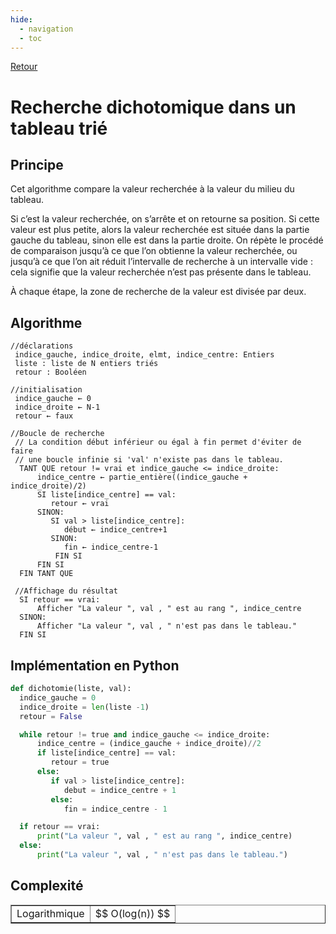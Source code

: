 ```yaml
---
hide:
  - navigation
  - toc
---
```

<script type="text/javascript" src="http://cdn.mathjax.org/mathjax/latest/MathJax.js?config=default"></script>
[Retour](../../)


# **Recherche dichotomique dans un tableau trié**

## Principe
Cet algorithme compare la valeur recherchée à la valeur du milieu du tableau.

Si c’est la valeur recherchée, on s’arrête et on retourne sa position.
Si cette valeur est plus petite, alors la valeur recherchée est située dans la partie gauche du tableau, sinon elle est dans la partie droite.
On répète le procédé de comparaison jusqu’à ce que l’on obtienne la valeur recherchée, ou jusqu’à ce que l’on ait réduit l’intervalle de recherche à un intervalle vide : cela signifie que la valeur recherchée n’est pas présente dans le tableau.

À chaque étape, la zone de recherche de la valeur est divisée par deux.

## Algorithme

```
//déclarations
 indice_gauche, indice_droite, elmt, indice_centre: Entiers
 liste : liste de N entiers triés
 retour : Booléen
 
//initialisation
 indice_gauche ← 0 
 indice_droite ← N-1
 retour ← faux

//Boucle de recherche
 // La condition début inférieur ou égal à fin permet d'éviter de faire
 // une boucle infinie si 'val' n'existe pas dans le tableau.
  TANT QUE retour != vrai et indice_gauche <= indice_droite:
      indice_centre ← partie_entière((indice_gauche + indice_droite)/2)
      SI liste[indice_centre] == val:
         retour ← vrai
      SINON:
         SI val > liste[indice_centre]:
            début ← indice_centre+1
         SINON:
            fin ← indice_centre-1
          FIN SI
      FIN SI
  FIN TANT QUE

 //Affichage du résultat
  SI retour == vrai:
      Afficher "La valeur ", val , " est au rang ", indice_centre
  SINON:
      Afficher "La valeur ", val , " n'est pas dans le tableau."
  FIN SI
```

## Implémentation en Python
```python
def dichotomie(liste, val):
  indice_gauche = 0 
  indice_droite = len(liste -1)
  retour = False

  while retour != true and indice_gauche <= indice_droite:
      indice_centre = (indice_gauche + indice_droite)//2
      if liste[indice_centre] == val:
         retour = true
      else:
         if val > liste[indice_centre]:
            debut = indice_centre + 1
         else:
            fin = indice_centre - 1

  if retour == vrai:
      print("La valeur ", val , " est au rang ", indice_centre)
  else:
      print("La valeur ", val , " n'est pas dans le tableau.")
```

## Complexité


<table width="100%" border="1" cellspacing="1" cellpadding="5">
  <tr>
    <td>
    Logarithmique
    </td>
    <td>
      $$ O(log(n)) $$
    </td>
  </tr>
<table>